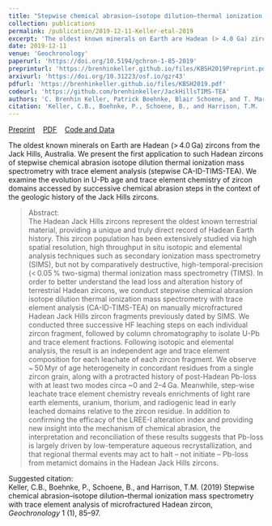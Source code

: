 ```yaml
---
title: "Stepwise chemical abrasion–isotope dilution–thermal ionization mass spectrometry with trace element analysis of microfractured Hadean zircon"
collection: publications
permalink: /publication/2019-12-11-Keller-etal-2019
excerpt: 'The oldest known minerals on Earth are Hadean (> 4.0 Ga) zircons from the Jack Hills, Australia. We present the first application to such Hadean zircons of stepwise chemical abrasion isotope dilution thermal ionization mass spectrometry with trace element analysis (stepwise CA-ID-TIMS-TEA). We examine the evolution in U-Pb age and trace element chemistry of zircon domains accessed by successive chemical abrasion steps in the context of the geologic history of the Jack Hills zircons.'
date: 2019-12-11
venue: 'Geochronology'
paperurl: 'https://doi.org/10.5194/gchron-1-85-2019'
preprinturl: 'https://brenhinkeller.github.io/files/KBSH2019Preprint.pdf'
arxivurl: 'https://doi.org/10.31223/osf.io/gzr43'
pdfurl: 'https://brenhinkeller.github.io/files/KBSH2019.pdf'
codeurl: 'https://github.com/brenhinkeller/JackHillsTIMS-TEA'
authors: 'C. Brenhin Keller, Patrick Boehnke, Blair Schoene, and T. Mark Harrison'
citation: 'Keller, C.B., Boehnke, P., Schoene, B., and Harrison, T.M. (2019) Stepwise chemical abrasion–isotope dilution–thermal ionization mass spectrometry with trace element analysis of microfractured Hadean zircon, <i>Geochronology</i> 1 (1), 85–97.'
---
```

<a href='https://brenhinkeller.github.io/files/KBSH2019Preprint.pdf'>Preprint</a>&nbsp;&nbsp;&nbsp;&nbsp;<a href='https://brenhinkeller.github.io/files/KBSH2019.pdf'>PDF</a>&nbsp;&nbsp;&nbsp;&nbsp;<a href='https://github.com/brenhinkeller/JackHillsTIMS-TEA'>Code and Data</a>&nbsp;&nbsp;&nbsp;&nbsp;

The oldest known minerals on Earth are Hadean (> 4.0 Ga) zircons from the Jack Hills, Australia. We present the first application to such Hadean zircons of stepwise chemical abrasion isotope dilution thermal ionization mass spectrometry with trace element analysis (stepwise CA-ID-TIMS-TEA). We examine the evolution in U-Pb age and trace element chemistry of zircon domains accessed by successive chemical abrasion steps in the context of the geologic history of the Jack Hills zircons.

>Abstract: <br/>The Hadean Jack Hills zircons represent the oldest known terrestrial material, providing a unique and truly direct record of Hadean Earth history. This zircon population has been extensively studied via high spatial resolution, high throughput in situ isotopic and elemental analysis techniques such as secondary ionization mass spectrometry (SIMS), but not by comparatively destructive, high-temporal-precision (< 0.05 % two-sigma) thermal ionization mass spectrometry (TIMS). In order to better understand the lead loss and alteration history of terrestrial Hadean zircons, we conduct stepwise chemical abrasion isotope dilution thermal ionization mass spectrometry with trace element analysis (CA-ID-TIMS-TEA) on manually microfractured Hadean Jack Hills zircon fragments previously dated by SIMS. We conducted three successive HF leaching steps on each individual zircon fragment, followed by column chromatography to isolate U-Pb and trace element fractions. Following isotopic and elemental analysis, the result is an independent age and trace element composition for each leachate of each zircon fragment. We observe ~ 50 Myr of age heterogeneity in concordant residues from a single zircon grain, along with a protracted history of post-Hadean Pb-loss with at least two modes circa ~0 and 2–4 Ga. Meanwhile, step-wise leachate trace element chemistry reveals enrichments of light rare earth elements, uranium, thorium, and radiogenic lead in early leached domains relative to the zircon residue. In addition to confirming the efficacy of the LREE-I alteration index and providing new insight into the mechanism of chemical abrasion, the interpretation and reconciliation of these results suggests that Pb-loss is largely driven by low-temperature aqueous recrystallization, and that regional thermal events may act to halt – not initiate – Pb-loss from metamict domains in the Hadean Jack Hills zircons.

Suggested citation: <br/>Keller, C.B., Boehnke, P., Schoene, B., and Harrison, T.M. (2019) Stepwise chemical abrasion–isotope dilution–thermal ionization mass spectrometry with trace element analysis of microfractured Hadean zircon, <i>Geochronology</i> 1 (1), 85–97.